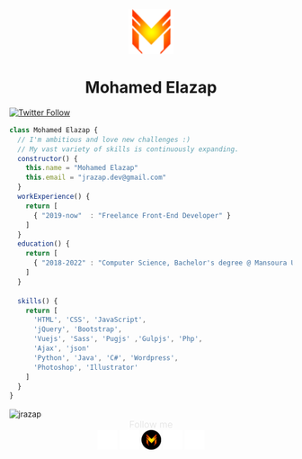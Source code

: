 <div align="center">
  <a href="http://jrazap.com/">
    <img src="./logo.png" height="80px" width="80px">
  </a>
</div>
<div align="center">
  <h1>Mohamed Elazap</h1>
</div>
<a align="left" href="https://twitter.com/jrazap1" target="blank"><img alt="Twitter Follow" src="https://img.shields.io/twitter/follow/jrazap1?logo=twitter&color=yellow&label=%40jrazap1&logoColor=yellow&style=flat-square"></a>

```javascript
class Mohamed Elazap {
  // I'm ambitious and love new challenges :)
  // My vast variety of skills is continuously expanding.
  constructor() {
    this.name = "Mohamed Elazap"
    this.email = "jrazap.dev@gmail.com"
  }
  workExperience() {
    return [
      { "2019-now"  : "Freelance Front-End Developer" }
    ]      
  }
  education() {
    return [
      { "2018-2022" : "Computer Science, Bachelor's degree @ Mansoura University" }
    ]
  }
  
  skills() {
    return [ 
      'HTML', 'CSS', 'JavaScript',
      'jQuery', 'Bootstrap',
      'Vuejs', 'Sass', 'Pugjs' ,'Gulpjs', 'Php', 
      'Ajax', 'json'
      'Python', 'Java', 'C#', 'Wordpress',
      'Photoshop', 'Illustrator'
    ]
  }
}
```

<img  align="center" src="https://github-readme-stats.vercel.app/api?username=jrazap&show_icons=true&locale=en&theme=vision-friendly-dark" alt="jrazap" />
<div align="center">
  <span align="center"><h3 style="margin: 0px auto;font-weight: 300;color: #e1e1e1;">Follow me</h3></span>
  <span><a href="https://www.fb.com/jrazap1"><img src="./fb.png" alt="" height="35px" width="35px"></a></span>
  <span><a href="https://www.instagram.com/jrazap/"><img src="./instagram.png" alt="" height="35px" width="35px"></a></span>
  <span><a href="http://jrazap.com/"><img src="./logo02.png" alt="" height="35px" width="35px"></a></span>
  <span><a href="https://www.linkedin.com/in/jrazap/"><img src="./linkedin.png" alt="" height="35px" width="35px"></a></span>
  <span><a href="https://twitter.com/jrazap1"><img src="./twitter.png" alt="" height="35px" width="35px"></a></span>
</div>
